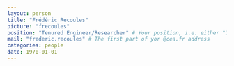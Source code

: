 ```yaml
---
layout: person
title: "Frédéric Recoules"
picture: "frecoules"
position: "Tenured Engineer/Researcher" # Your position, i.e. either "Intern", "PhD Student", "Postdoc" or "Tenured Researcher"
mail: "frederic.recoules" # The first part of yor @cea.fr address
categories: people
date: 1970-01-01
---
```


